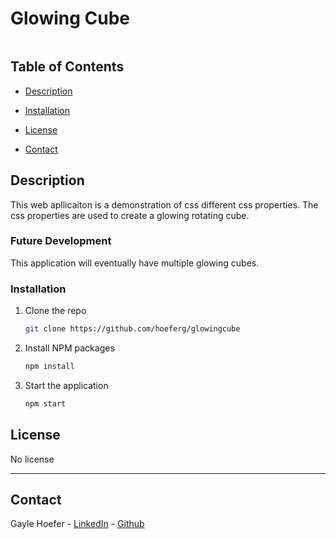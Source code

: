 # Glowing Cube

<img src="">

## Table of Contents  
* [Description](##Description)  

* [Installation](##Installation)  
* [License](##License)  
* [Contact](##Contact)  

## Description
This web apllicaiton is a demonstration of css different css properties. The css properties are used to create a glowing rotating cube.

### Future Development

This application will eventually have multiple glowing cubes.

### Installation
1. Clone the repo
   ```sh
   git clone https://github.com/hoeferg/glowingcube
   ```
2. Install NPM packages
   ```sh
   npm install
   ```
3. Start the application
   ```sh
   npm start


## License

No license

---

## Contact
Gayle Hoefer - [LinkedIn](https://www.linkedin.com/in/gayle-hoefer-61a2a3124/) - [Github](https://github.com/hoeferg)
